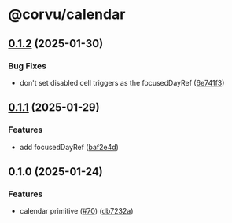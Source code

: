 # @corvu/calendar

## [0.1.2](https://github.com/corvudev/corvu/compare/@corvu/calendar@0.1.1...@corvu/calendar@0.1.2) (2025-01-30)


### Bug Fixes

* don't set disabled cell triggers as the focusedDayRef ([6e741f3](https://github.com/corvudev/corvu/commit/6e741f317e4c878f31bcc4889766bb979ad7341e))

## [0.1.1](https://github.com/corvudev/corvu/compare/@corvu/calendar@0.1.0...@corvu/calendar@0.1.1) (2025-01-29)


### Features

* add focusedDayRef ([baf2e4d](https://github.com/corvudev/corvu/commit/baf2e4d043a58996eca9bef65247014ea1580f99))

## 0.1.0 (2025-01-24)


### Features

* calendar primitive ([#70](https://github.com/corvudev/corvu/issues/70)) ([db7232a](https://github.com/corvudev/corvu/commit/db7232ac19975c7a0d185494fdb3c7cdf35bfcdc))
